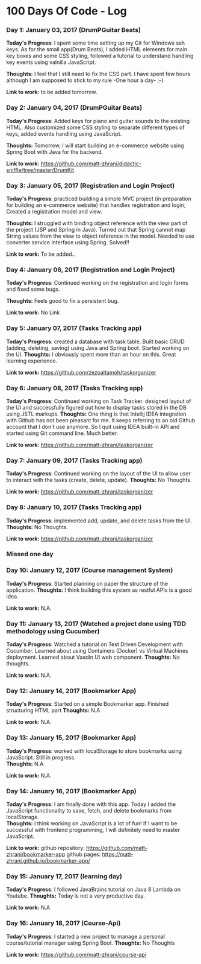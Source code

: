 # 100 Days Of Code - Log

### Day 1: January 03, 2017 (DrumPGuitar Beats)

**Today's Progress**: I spent some time setting up my Git for Windows ssh keys. As for the small app(Drum Beats), I added HTML elements for main key boxes and some CSS styling, followed a tutorial to understand handling key events using valnilla JavaScript.

**Thoughts:** I feel that I still need to fix the CSS part. I have spent few hours although I am supposed to stick to my rule -One hour a day- ;-)

**Link to work:** to be added tomorrow.


### Day 2: January 04, 2017 (DrumPGuitar Beats)

**Today's Progress**: Added keys for piano and guitar sounds to the existing HTML. Also customized some CSS styling to separate different types of keys, added events handling using JavaScript.

**Thoughts:** Tomorrow, I will start building an e-commerce website using Spring Boot with Java for the backend.

**Link to work:** https://github.com/matt-zhrani/didactic-sniffle/tree/master/DrumKit

### Day 3: January 05, 2017 (Registration and Login Project)

**Today's Progress**: practiced building a simple MVC project (in preparation for building an e-commerce website) that handles registration and login; Created a registration model and view.

**Thoughts:** I struggled with binding object reference with the view part of the project (JSP and Spring in Java). Turned out that Spring cannot map String values from the view to object reference in the model. Needed to use converter service interface using Spring. Solved!!

**Link to work:** To be added..

### Day 4: January 06, 2017 (Registration and Login Project)

**Today's Progress**:  Continued working on the registration and login forms and fixed some bugs.

**Thoughts:** Feels good to fix a persistent bug.

**Link to work:** No Link


### Day 5: January 07, 2017 (Tasks Tracking app)

**Today's Progress**:  created a database with task table. Built basic CRUD (adding, deleting, saving) using Java and Spring boot. Started working on the UI.
**Thoughts:** I obviously spent more than an hour on this. Great learning experience.

**Link to work:** https://github.com/zezoaltamoh/taskorganizer


### Day 6: January 08, 2017 (Tasks Tracking app)

**Today's Progress**: Continued working on Task Tracker. designed layout of the UI and successfully figured out how to display tasks stored in the DB using JSTL markups.
**Thoughts:** One thing is that Intellij IDEA integration with Github has not been pleasant for me. It keeps referring to an old Github account that I don't use anymore. So I quit using IDEA built-in API and started using Git command line. Much better.

**Link to work:** https://github.com/matt-zhrani/taskorganizer


### Day 7: January 09, 2017 (Tasks Tracking app)

**Today's Progress**: Continued working on the layout of the UI to allow user to interact with the tasks (create, delete, update).
**Thoughts:** No Thoughts.

**Link to work:** https://github.com/matt-zhrani/taskorganizer


### Day 8: January 10, 2017 (Tasks Tracking app)

**Today's Progress**: implemented add, update, and delete tasks from the UI.
**Thoughts:** No Thoughts.

**Link to work:** https://github.com/matt-zhrani/taskorganizer

### Missed one day

### Day 10: January 12, 2017 (Course management System)

**Today's Progress**: Started planning on paper the structure of the application.
**Thoughts:**  I think building this system as restful APIs is a good idea.

**Link to work:** N.A.

### Day 11: January 13, 2017 (Watched a project done using TDD methodology using Cucumber)

**Today's Progress**: Watched a tutorial on Test Driven Development with Cucumber.
                      Learned about using Containers (Docker) vs Virtual Machines deployment.
                      Learned about Vaadin UI web component.
**Thoughts:**  No thoughts.

**Link to work:** N.A.


### Day 12: January 14, 2017 (Bookmarker App)

**Today's Progress**: Started on a simple Bookmarker app. Finished structuring HTML part
**Thoughts:** N.A

**Link to work:** N.A.


### Day 13: January 15, 2017 (Bookmarker App)

**Today's Progress**: worked with localStorage to store bookmarks using JavaScript. Still in progress.  
**Thoughts:** N.A

**Link to work:** N.A.

### Day 14: January 16, 2017 (Bookmarker App)

**Today's Progress**: I am finally done with this app. Today I added the JavaScript functionality to save, fetch, and delete bookmarks from localStorage.  
**Thoughts:** I think working on JavaScript is a lot of fun! If I want to be successful with frontend programming, I will definitely need to master JavaScript.

**Link to work:** github repository: https://github.com/matt-zhrani/bookmarker-app
                       github pages: https://matt-zhrani.github.io/bookmarker-app/


### Day 15: January 17, 2017 (learning day)

**Today's Progress**: I followed JavaBrains tutorial on Java 8 Lambda on Youtube.
**Thoughts:** Today is not a very productive day.

**Link to work:** N.A



### Day 16: January 18, 2017 (Course-Api)

**Today's Progress**: I started a new project to manage a personal course/tutorial manager using Spring Boot.
**Thoughts:** No Thoughts

**Link to work:** https://github.com/matt-zhrani/course-api
